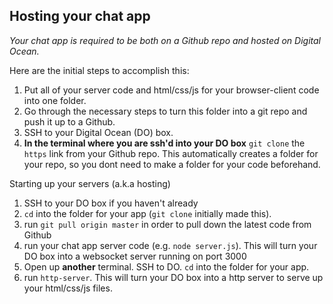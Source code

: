 ## Hosting your chat app

*Your chat app is required to be both on a Github repo and hosted on Digital Ocean.*

Here are the initial steps to accomplish this:

1. Put all of your server code and html/css/js for your browser-client code into one folder.
2. Go through the necessary steps to turn this folder into a git repo and push it up to a Github.
3. SSH to your Digital Ocean (DO) box.
4. **In the terminal where you are ssh'd into your DO box** `git clone` the `https` link from your Github repo. This automatically creates a folder for your repo, so you dont need to make a folder for your code beforehand.

Starting up your servers (a.k.a hosting)
1. SSH to your DO box if you haven't already
2. `cd` into the folder for your app (`git clone` initially made this).
3. run `git pull origin master` in order to pull down the latest code from Github
4. run your chat app server code (e.g. `node server.js`). This will turn your DO box into a websocket server running on port 3000
5. Open up **another** terminal. SSH to DO. `cd` into the folder for your app.
6. run `http-server`. This will turn your DO box into a http server to serve up your html/css/js files.
